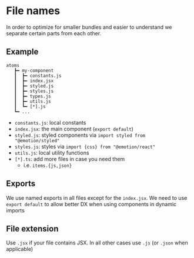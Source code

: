 # File names

In order to optimize for smaller bundles and easier to understand we separate certain parts from
each other.

## Example

```
atoms
   ┣━ my-component
   ┃  ┣━ constants.js
   ┃  ┣━ index.jsx
   ┃  ┣━ styled.js
   ┃  ┣━ styles.js 
   ┃  ┣━ types.js
   ┃  ┣━ utils.js
   ┃  ┗━ [*].js
   ┗━ ...
```

* `constants.js`: local constants
* `index.jsx`: the main component (`export default`)
* `styled.js`: styled components via `import styled from "@emotion/styled"`
* `styles.js`: styles  via `import {css} from "@emotion/react"`
* `utils.js`: local utility functions
* `[*].ts`: add more files in case you need them
  * i.e. `items.{js,json}`
  
## Exports

We use named exports in all files except for the `index.jsx`.
We need to use `export default` to allow better DX when using components in dynamic imports

## File extension

Use `.jsx` if your file contains JSX. In all other cases use `.js` (or `.json` when applicable) 

